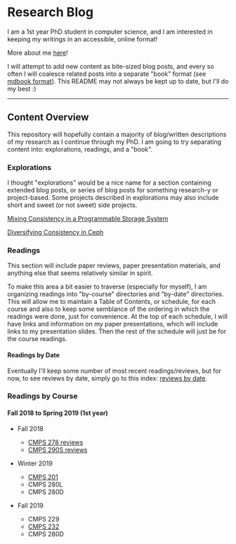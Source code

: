 # Research Blog
I am a 1st year PhD student in computer science, and I am interested in keeping my writings in an
accessible, online format! 

More about me [here](profile/index.md)!

I will attempt to add new content as bite-sized blog posts, and every so often I will coalesce
related posts into a separate "book" format (see [mdbook format][mdbook]). This README may not
always be kept up to date, but I'll do my best :)

---
## Content Overview
This repository will hopefully contain a majority of blog/written descriptions of my research as I
continue through my PhD. I am going to try separating content into: explorations, readings, and a
"book".

### Explorations
I thought "explorations" would be a nice name for a section containing extended blog posts, or
series of blog posts for something research-y or project-based. Some projects described in
explorations may also include short and sweet (or not sweet) side projects.

[Mixing Consistency in a Programmable Storage System][mixing-consistency]

[Diversifying Consistency in Ceph][diversify-consistency]

### Readings
This section will include paper reviews, paper presentation materials, and anything else that seems
relatively similar in spirit.

To make this area a bit easier to traverse (especially for myself), I am organizing readings into
"by-course" directories and "by-date" directories. This will allow me to maintain a Table of
Contents, or schedule, for each course and also to keep some semblance of the ordering in which the
readings were done, just for convenience. At the top of each schedule, I will have links and
information on my paper presentations, which will include links to my presentation slides. Then the
rest of the schedule will just be for the course readings.

#### Readings by Date
Eventually I'll keep some number of most recent readings/reviews, but for now, to see reviews by
date, simply go to this index: [reviews by date][reading-by-date].

### Readings by Course

#### Fall 2018 to Spring 2019 (1st year)
* Fall 2018
    * [CMPS 278 reviews](readings/by-course/cmps278/index.md)
    * [CMPS 290S reviews](readings/by-course/cmps290s/index.md)

* Winter 2019
    * [CMPS 201](readings/by-course/cmps201/index.md)
    * CMPS 280L
    * CMPS 280D

* Fall 2019
    * CMPS 229
    * [CMPS 232][course-cmps232]
    * CMPS 280D

<!-- misc links -->
[mdbook]: https://rust-lang-nursery.github.io/mdBook/

<!-- exploration links -->
[mixing-consistency]: blog/mixing-consistency/coalesced/mixing-consistency-in-a-programmable-storage-system.md
[diversify-consistency]: blog/mixing-consistency/coalesced/diversifying-consistency-in-ceph.md

<!-- navigational links -->
[reading-by-date]: readings/by-date/index.md
[course-cmps232]: readings/by-course/cmps232/index.md
